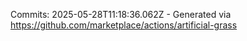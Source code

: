 Commits: 2025-05-28T11:18:36.062Z - Generated via https://github.com/marketplace/actions/artificial-grass
<br>

